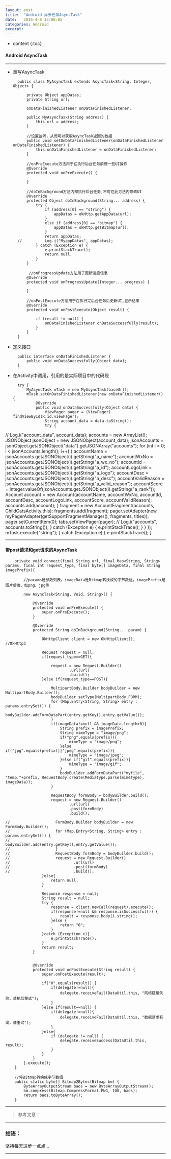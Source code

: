 ```yaml
---
layout: post
title:  "Android 异步任务AsyncTask"
date:   2016-4-8 15:08:05
categories: Android
excerpt: 
---
```


* content
{:toc}

#### Android AsyncTask 

---

* 重写AsyncTask

        public class MyAsyncTask extends AsyncTask<String, Integer, Object> {
	
            private Object appDatas;
            private String url;
            
            onDataFinishedListener onDataFinishedListener;
            
            public MyAsyncTask(String address) {
                this.url = address;
            }
            
            //设置监听，从而可以获取AsyncTask返回的数据
            public void setOnDataFinishedListener(onDataFinishedListener onDataFinishedListener) {
                this.onDataFinishedListener = onDataFinishedListener;
            }
            
            //onPreExecute方法用于在执行后台任务前做一些UI操作  
            @Override
            protected void onPreExecute() {
                
            }
            
            //doInBackground方法内部执行后台任务,不可在此方法内修改UI
            @Override 
            protected Object doInBackground(String... address) {
                try {
                    if (address[0] == "string") {
                        appDatas = okHttp.getAppData(url);
                    }
                    else if (address[0] == "bitmap") {
                        appDatas = okHttp.getBitmap(url);
                    }
                    return appDatas;
        //			Log.i("MyappDatas", appDatas);
                } catch (Exception e) {
                    e.printStackTrace();
                    return null;
                }
            }
            
             //onProgressUpdate方法用于更新进度信息
            @Override
            protected void onProgressUpdate(Integer... progress) {
                
            }
            
            //onPostExecute方法用于在执行完后台任务后更新UI,显示结果
            @Override
            protected void onPostExecute(Object result) {
                
                if (result != null) {
                    onDataFinishedListener.onDataSuccessfully(result);
                }
            }
        }

* 定义接口

        public interface onDataFinishedListener {
            public void onDataSuccessfully(Object data);
        }
        
* 在Activity中调用，引用的是实际项目中的代码段

        try {
			MyAsyncTask mTask = new MyAsyncTask(baseUrl);
			mTask.setOnDataFinishedListener(new onDataFinishedListener() {
				@Override
				public void onDataSuccessfully(Object data) {
					ViewPager pager = (ViewPager) findViewById(R.id.viewPager);
					String account_data = data.toString();
					try {
//					Log.i("account_data", account_data);
						accounts = new ArrayList<Account>();
						JSONObject jsonObject = new JSONObject(account_data);
						jsonAccounts = jsonObject.getJSONObject("data").getJSONArray("accounts");
						for (int i = 0; i < jsonAccounts.length(); i++) {
							accountName = jsonAccounts.getJSONObject(i).getString("a_name");
							accountWxNo = jsonAccounts.getJSONObject(i).getString("a_wx_no");
							accountId = jsonAccounts.getJSONObject(i).getString("a_id");
							accountLogoLink = jsonAccounts.getJSONObject(i).getString("a_logo");
							accountDesc = jsonAccounts.getJSONObject(i).getString("a_desc");
							accountValidReason = jsonAccounts.getJSONObject(i).getString("a_valid_reason");
							accountScore = Integer.valueOf(jsonAccounts.getJSONObject(i).getString("a_rank"));
							Account account = new Account(accountName, accountWxNo, accountId, accountDesc, accountLogoLink, accountScore, accountValidReason);
							accounts.add(account);
						}
						fragment = new AccountFragment(accounts, ChildCatsActivity.this);
						fragments.add(fragment);
						pager.setAdapter(new myPagerAdapter(getSupportFragmentManager(), fragments, titles));
						pager.setCurrentItem(0);
						tabs.setViewPager(pager);
//						Log.i("accounts", accounts.toString());
					} catch (Exception e) {
						e.printStackTrace();
					}
				}
			});
			mTask.execute("string");
		} catch (Exception e) {
			e.printStackTrace();
		}

---

#### 带post请求和get请求的AsyncTask

        private void connect(final String url, final Map<String, String> params, final int request_type, final byte[] imageData, final String imagePrefix){
        
            //params是参数列表，imageData是Bitmap转换成的字节数组，imagePrefix是图片后缀，如png、jpg等

            new AsyncTask<String, Void, String>() {

                @Override
                protected void onPreExecute() {
                    super.onPreExecute();
                }

                @Override
                protected String doInBackground(String... param) {

                    OkHttpClient client = new OkHttpClient();       //OkHttp3

                    Request request = null;
                    if(request_type==GET){

                        request = new Request.Builder()
                                .url(url)
                                .build();
                    }else if(request_type==POST){

                        MultipartBody.Builder bodyBuilder = new MultipartBody.Builder();
                        bodyBuilder.setType(MultipartBody.FORM);
                        for (Map.Entry<String, String> entry : params.entrySet()) {
                            bodyBuilder.addFormDataPart(entry.getKey(),entry.getValue());
                        }
                        if(imageData!=null && imageData.length>0){
                            String prefix = imagePrefix;
                            String mimeType = "image/png";
                            if("png".equals(prefix)){
                                mimeType = "image/png";
                            }else if("jpg".equals(prefix)||"jpeg".equals(prefix)){
                                mimeType = "image/jpeg";
                            }else if("gif".equals(prefix)){
                                mimeType = "image/gif";
                            }
                            bodyBuilder.addFormDataPart("myfile", "temp."+prefix, RequestBody.create(MediaType.parse(mimeType), imageData));
                        }

                        RequestBody formBody = bodyBuilder.build();
                        request = new Request.Builder()
                                .url(url)
                                .post(formBody)
                                .build();

    //                    FormBody.Builder bodyBuilder = new FormBody.Builder();
    //                    for (Map.Entry<String, String> entry : params.entrySet()) {
    //                        bodyBuilder.add(entry.getKey(),entry.getValue());
    //                    }
    //                    RequestBody formBody = bodyBuilder.build();
    //                    request = new Request.Builder()
    //                            .url(url)
    //                            .post(formBody)
    //                            .build();
                    }else{
                        return null;
                    }

                    Response response = null;
                    String result = null;
                    try {
                        response = client.newCall(request).execute();
                        if(response!=null && response.isSuccessful()) {
                            result = response.body().string();
                        }else {
                            return "0";
                        }
                    }catch (Exception e){
                        e.printStackTrace();
                    }
                    return result;
                }


                @Override
                protected void onPostExecute(String result) {
                    super.onPostExecute(result);

                    if("0".equals(result)) {
                        if(delegate!=null){
                            delegate.receiveFail(DataUtil.this, "网络链接失败，请稍后重试");
                        }
                    }else if(result==null) {
                        if(delegate!=null){
                            delegate.receiveFail(DataUtil.this, "数据请求有误，请重试");
                        }
                    }else{
                        if (delegate != null) {
                            delegate.receiveSuccess(DataUtil.this, result);
                        }
                    }
                }
            }.execute();
        }
        
        //将Bitmap转换成字节数组
        public static byte[] Bitmap2Bytes(Bitmap bm) {
            ByteArrayOutputStream baos = new ByteArrayOutputStream();
            bm.compress(Bitmap.CompressFormat.PNG, 100, baos);
            return baos.toByteArray();
        }

---


> 参考文章：

---

### 结语：

坚持每天进步一点点...

---